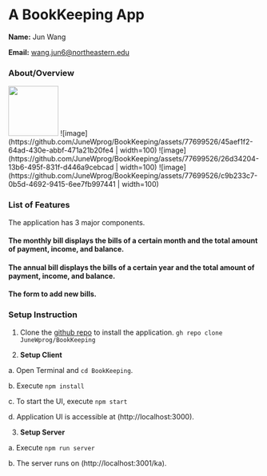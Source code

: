 # A BookKeeping App 

**Name:**  Jun Wang

**Email:**  wang.jun6@northeastern.edu

### About/Overview
<img src ="https://github.com/JuneWprog/BookKeeping/assets/77699526/45aef1f2-64ad-430e-abbf-471a21b20fe4" width="100"/>
![image](https://github.com/JuneWprog/BookKeeping/assets/77699526/45aef1f2-64ad-430e-abbf-471a21b20fe4 | width=100)
![image](https://github.com/JuneWprog/BookKeeping/assets/77699526/26d34204-13b6-495f-831f-d446a9cebcad | width=100)
![image](https://github.com/JuneWprog/BookKeeping/assets/77699526/c9b233c7-0b5d-4692-9415-6ee7fb997441 | width=100)

### List of Features

The application has 3 major components.

#### The monthly bill displays the bills of a certain month and the total amount of payment, income, and balance.
#### The annual bill displays the bills of a certain year and the total amount of payment, income, and balance.
#### The form to add new bills.

### Setup Instruction

1. Clone the [github repo]([https://github.com/JuneWprog/BookKeeping]) to install the application.
  ```gh repo clone JuneWprog/BookKeeping```

3. **Setup Client**

a. Open Terminal and ```cd BookKeeping```.

b. Execute ```npm install```

c. To start the UI, execute ```npm start```

d. Application UI is accessible  at 
(http://localhost:3000).

3. **Setup Server**
 
a. Execute ```npm run server```

b. The server runs on 
(http://localhost:3001/ka).


